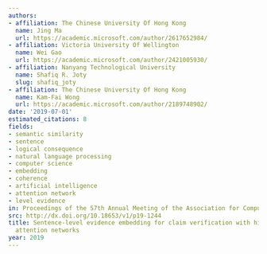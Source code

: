 ```yaml
---
authors:
- affiliation: The Chinese University Of Hong Kong
  name: Jing Ma
  url: https://academic.microsoft.com/author/2617652984/
- affiliation: Victoria University Of Wellington
  name: Wei Gao
  url: https://academic.microsoft.com/author/2421005930/
- affiliation: Nanyang Technological University
  name: Shafiq R. Joty
  slug: shafiq_joty
- affiliation: The Chinese University Of Hong Kong
  name: Kam-Fai Wong
  url: https://academic.microsoft.com/author/2189748902/
date: '2019-07-01'
estimated_citations: 8
fields:
- semantic similarity
- sentence
- logical consequence
- natural language processing
- computer science
- embedding
- coherence
- artificial intelligence
- attention network
- level evidence
in: Proceedings of the 57th Annual Meeting of the Association for Computational Linguistics
src: http://dx.doi.org/10.18653/v1/p19-1244
title: Sentence-level evidence embedding for claim verification with hierarchical
  attention networks
year: 2019
---
```

